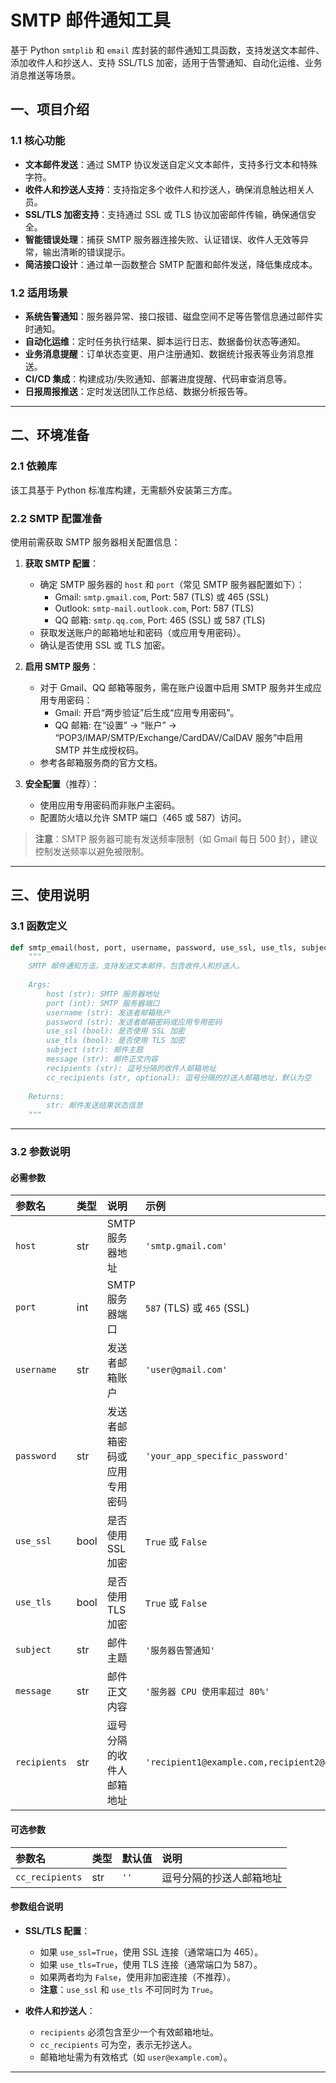 # SMTP 邮件通知工具

基于 Python `smtplib` 和 `email` 库封装的邮件通知工具函数，支持发送文本邮件、添加收件人和抄送人、支持 SSL/TLS 加密，适用于告警通知、自动化运维、业务消息推送等场景。

## 一、项目介绍

### 1.1 核心功能

- **文本邮件发送**：通过 SMTP 协议发送自定义文本邮件，支持多行文本和特殊字符。
- **收件人和抄送人支持**：支持指定多个收件人和抄送人，确保消息触达相关人员。
- **SSL/TLS 加密支持**：支持通过 SSL 或 TLS 协议加密邮件传输，确保通信安全。
- **智能错误处理**：捕获 SMTP 服务器连接失败、认证错误、收件人无效等异常，输出清晰的错误提示。
- **简洁接口设计**：通过单一函数整合 SMTP 配置和邮件发送，降低集成成本。

### 1.2 适用场景

- **系统告警通知**：服务器异常、接口报错、磁盘空间不足等告警信息通过邮件实时通知。
- **自动化运维**：定时任务执行结果、脚本运行日志、数据备份状态等通知。
- **业务消息提醒**：订单状态变更、用户注册通知、数据统计报表等业务消息推送。
- **CI/CD 集成**：构建成功/失败通知、部署进度提醒、代码审查消息等。
- **日报周报推送**：定时发送团队工作总结、数据分析报告等。

---

## 二、环境准备

### 2.1 依赖库

该工具基于 Python 标准库构建，无需额外安装第三方库。

### 2.2 SMTP 配置准备

使用前需获取 SMTP 服务器相关配置信息：

1. **获取 SMTP 配置**：
    - 确定 SMTP 服务器的 `host` 和 `port`（常见 SMTP 服务器配置如下）：
        - Gmail: `smtp.gmail.com`, Port: 587 (TLS) 或 465 (SSL)
        - Outlook: `smtp-mail.outlook.com`, Port: 587 (TLS)
        - QQ 邮箱: `smtp.qq.com`, Port: 465 (SSL) 或 587 (TLS)
    - 获取发送账户的邮箱地址和密码（或应用专用密码）。
    - 确认是否使用 SSL 或 TLS 加密。

2. **启用 SMTP 服务**：
    - 对于 Gmail、QQ 邮箱等服务，需在账户设置中启用 SMTP 服务并生成应用专用密码：
        - Gmail: 开启“两步验证”后生成“应用专用密码”。
        - QQ 邮箱: 在“设置” → “账户” → “POP3/IMAP/SMTP/Exchange/CardDAV/CalDAV 服务”中启用 SMTP 并生成授权码。
    - 参考各邮箱服务商的官方文档。

3. **安全配置**（推荐）：
    - 使用应用专用密码而非账户主密码。
    - 配置防火墙以允许 SMTP 端口（465 或 587）访问。

> **注意**：SMTP 服务器可能有发送频率限制（如 Gmail 每日 500 封），建议控制发送频率以避免被限制。

---

## 三、使用说明

### 3.1 函数定义

```python
def smtp_email(host, port, username, password, use_ssl, use_tls, subject, message, recipients, cc_recipients):
    """
    SMTP 邮件通知方法，支持发送文本邮件，包含收件人和抄送人。
 
    Args:
        host (str): SMTP 服务器地址
        port (int): SMTP 服务器端口
        username (str): 发送者邮箱账户
        password (str): 发送者邮箱密码或应用专用密码
        use_ssl (bool): 是否使用 SSL 加密
        use_tls (bool): 是否使用 TLS 加密
        subject (str): 邮件主题
        message (str): 邮件正文内容
        recipients (str): 逗号分隔的收件人邮箱地址
        cc_recipients (str, optional): 逗号分隔的抄送人邮箱地址，默认为空
 
    Returns:
        str: 邮件发送结果状态信息
    """
```

---

### 3.2 参数说明

#### 必需参数

| 参数名         | 类型 | 说明                                   | 示例                                       |
| :------------- | :--- | :------------------------------------- | :----------------------------------------- |
| `host`         | str  | SMTP 服务器地址                       | `'smtp.gmail.com'`                        |
| `port`         | int  | SMTP 服务器端口                       | `587` (TLS) 或 `465` (SSL)                |
| `username`     | str  | 发送者邮箱账户                       | `'user@gmail.com'`                        |
| `password`     | str  | 发送者邮箱密码或应用专用密码          | `'your_app_specific_password'`            |
| `use_ssl`      | bool | 是否使用 SSL 加密                    | `True` 或 `False`                         |
| `use_tls`      | bool | 是否使用 TLS 加密                    | `True` 或 `False`                         |
| `subject`      | str  | 邮件主题                             | `'服务器告警通知'`                        |
| `message`      | str  | 邮件正文内容                         | `'服务器 CPU 使用率超过 80%'`             |
| `recipients`   | str  | 逗号分隔的收件人邮箱地址             | `'recipient1@example.com,recipient2@example.com'` |

#### 可选参数

| 参数名         | 类型 | 默认值 | 说明                                   |
| :------------- | :--- | :----- | :------------------------------------- |
| `cc_recipients`| str  | `''`   | 逗号分隔的抄送人邮箱地址              |

#### 参数组合说明

- **SSL/TLS 配置**：
    - 如果 `use_ssl=True`，使用 SSL 连接（通常端口为 465）。
    - 如果 `use_tls=True`，使用 TLS 连接（通常端口为 587）。
    - 如果两者均为 `False`，使用非加密连接（不推荐）。
    - **注意**：`use_ssl` 和 `use_tls` 不可同时为 `True`。

- **收件人和抄送人**：
    - `recipients` 必须包含至少一个有效邮箱地址。
    - `cc_recipients` 可为空，表示无抄送人。
    - 邮箱地址需为有效格式（如 `user@example.com`）。

---